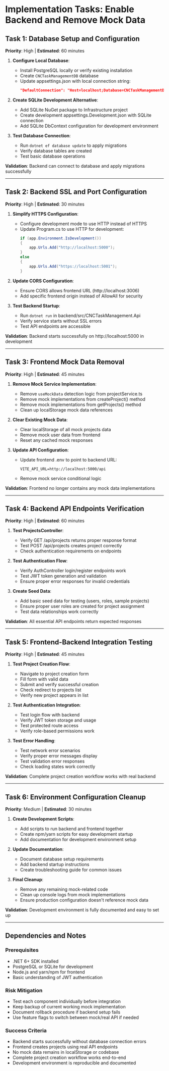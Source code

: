 # Implementation Tasks: Enable Backend and Remove Mock Data

## Task 1: Database Setup and Configuration
**Priority**: High | **Estimated**: 60 minutes

1. **Configure Local Database**:
   - Install PostgreSQL locally or verify existing installation
   - Create `CNCTaskManagementDB` database
   - Update appsettings.json with local connection string:
     ```json
     "DefaultConnection": "Host=localhost;Database=CNCTaskManagementDB;Username=postgres;Password=yourpassword"
     ```

2. **Create SQLite Development Alternative**:
   - Add SQLite NuGet package to Infrastructure project
   - Create development appsettings.Development.json with SQLite connection
   - Add SQLite DbContext configuration for development environment

3. **Test Database Connection**:
   - Run `dotnet ef database update` to apply migrations
   - Verify database tables are created
   - Test basic database operations

**Validation**: Backend can connect to database and apply migrations successfully

---

## Task 2: Backend SSL and Port Configuration
**Priority**: High | **Estimated**: 30 minutes

1. **Simplify HTTPS Configuration**:
   - Configure development mode to use HTTP instead of HTTPS
   - Update Program.cs to use HTTP for development:
     ```csharp
     if (app.Environment.IsDevelopment())
     {
         app.Urls.Add("http://localhost:5000");
     }
     else
     {
         app.Urls.Add("https://localhost:5001");
     }
     ```

2. **Update CORS Configuration**:
   - Ensure CORS allows frontend URL (http://localhost:3006)
   - Add specific frontend origin instead of AllowAll for security

3. **Test Backend Startup**:
   - Run `dotnet run` in backend/src/CNCTaskManagement.Api
   - Verify service starts without SSL errors
   - Test API endpoints are accessible

**Validation**: Backend starts successfully on http://localhost:5000 in development

---

## Task 3: Frontend Mock Data Removal
**Priority**: High | **Estimated**: 45 minutes

1. **Remove Mock Service Implementation**:
   - Remove `useMockData` detection logic from projectService.ts
   - Remove mock implementations from createProject() method
   - Remove mock implementations from getProjects() method
   - Clean up localStorage mock data references

2. **Clear Existing Mock Data**:
   - Clear localStorage of all mock projects data
   - Remove mock user data from frontend
   - Reset any cached mock responses

3. **Update API Configuration**:
   - Update frontend .env to point to backend URL:
     ```
     VITE_API_URL=http://localhost:5000/api
     ```
   - Remove mock service conditional logic

**Validation**: Frontend no longer contains any mock data implementations

---

## Task 4: Backend API Endpoints Verification
**Priority**: High | **Estimated**: 60 minutes

1. **Test ProjectsController**:
   - Verify GET /api/projects returns proper response format
   - Test POST /api/projects creates project correctly
   - Check authentication requirements on endpoints

2. **Test Authentication Flow**:
   - Verify AuthController login/register endpoints work
   - Test JWT token generation and validation
   - Ensure proper error responses for invalid credentials

3. **Create Seed Data**:
   - Add basic seed data for testing (users, roles, sample projects)
   - Ensure proper user roles are created for project assignment
   - Test data relationships work correctly

**Validation**: All essential API endpoints return expected responses

---

## Task 5: Frontend-Backend Integration Testing
**Priority**: High | **Estimated**: 45 minutes

1. **Test Project Creation Flow**:
   - Navigate to project creation form
   - Fill form with valid data
   - Submit and verify successful creation
   - Check redirect to projects list
   - Verify new project appears in list

2. **Test Authentication Integration**:
   - Test login flow with backend
   - Verify JWT token storage and usage
   - Test protected route access
   - Verify role-based permissions work

3. **Test Error Handling**:
   - Test network error scenarios
   - Verify proper error messages display
   - Test validation error responses
   - Check loading states work correctly

**Validation**: Complete project creation workflow works with real backend

---

## Task 6: Environment Configuration Cleanup
**Priority**: Medium | **Estimated**: 30 minutes

1. **Create Development Scripts**:
   - Add scripts to run backend and frontend together
   - Create npm/yarn scripts for easy development startup
   - Add documentation for development environment setup

2. **Update Documentation**:
   - Document database setup requirements
   - Add backend startup instructions
   - Create troubleshooting guide for common issues

3. **Final Cleanup**:
   - Remove any remaining mock-related code
   - Clean up console logs from mock implementations
   - Ensure production configuration doesn't reference mock data

**Validation**: Development environment is fully documented and easy to set up

---

## Dependencies and Notes

### Prerequisites
- .NET 6+ SDK installed
- PostgreSQL or SQLite for development
- Node.js and yarn/npm for frontend
- Basic understanding of JWT authentication

### Risk Mitigation
- Test each component individually before integration
- Keep backup of current working mock implementation
- Document rollback procedure if backend setup fails
- Use feature flags to switch between mock/real API if needed

### Success Criteria
- Backend starts successfully without database connection errors
- Frontend creates projects using real API endpoints
- No mock data remains in localStorage or codebase
- Complete project creation workflow works end-to-end
- Development environment is reproducible and documented